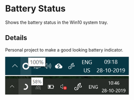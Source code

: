 # Battery Status
Shows the battery status in the Win10 system tray.

## Details
Personal project to make a good looking battery indicator.

<img src="BatteryStatus001.png" width="400" />
<img src="BatteryStatus002.png" width="400" />



